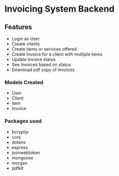 # Invoicing System Backend

## Features
- Login as User
- Create clients
- Create items or services offered
- Create Invoice for a client with multiple items
- Update Invoice status
- See Invoices based on status
- Download pdf copy of Invoices

### Models Created
- User
- Client
- Item
- Invoice

### Packages used
- bcryptjs
- cors
- dotenv
- express
- jsonwebtoken
- mongoose 
- morgan
- pdfkit
